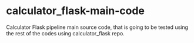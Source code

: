 # calculator_flask-main-code
Calculator Flask pipeline main source code, that is going to be tested using the rest of the codes using calculator_flask repo.
